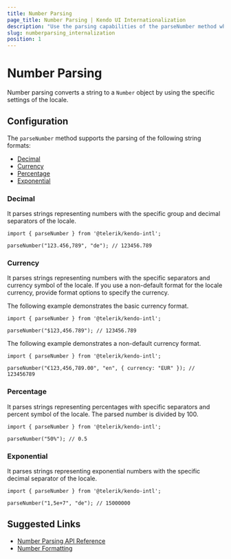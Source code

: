 ```yaml
---
title: Number Parsing
page_title: Number Parsing | Kendo UI Internationalization
description: "Use the parsing capabilities of the parseNumber method when working with the Kendo UI Internationalization package."
slug: numberparsing_internalization
position: 1
---
```


# Number Parsing

Number parsing converts a string to a `Number` object by using the specific settings of the locale.

## Configuration

The `parseNumber` method supports the parsing of the following string formats:

* [Decimal](#decimal)
* [Currency](#currency)
* [Percentage](#percentage)
* [Exponential](#exponential)

### Decimal

It parses strings representing numbers with the specific group and decimal separators of the locale.

    import { parseNumber } from '@telerik/kendo-intl';

    parseNumber("123.456,789", "de"); // 123456.789

### Currency

It parses strings representing numbers with the specific separators and currency symbol of the locale. If you use a non-default format for the locale currency, provide format options to specify the currency.

The following example demonstrates the basic currency format.

    import { parseNumber } from '@telerik/kendo-intl';

    parseNumber("$123,456.789"); // 123456.789

The following example demonstrates a non-default currency format.

    import { parseNumber } from '@telerik/kendo-intl';

    parseNumber("€123,456,789.00", "en", { currency: "EUR" }); // 123456789

### Percentage

It parses strings representing percentages with specific separators and percent symbol of the locale. The parsed number is divided by 100.

    import { parseNumber } from '@telerik/kendo-intl';

    parseNumber("50%"); // 0.5

### Exponential

It parses strings representing exponential numbers with the specific decimal separator of the locale.

    import { parseNumber } from '@telerik/kendo-intl';

    parseNumber("1,5e+7", "de"); // 15000000

## Suggested Links

* [Number Parsing API Reference](https://github.com/telerik/kendo-intl/blob/master/docs/num-parsing/api.md)
* [Number Formatting](https://github.com/telerik/kendo-intl/blob/master/docs/num-formatting/api.md)

